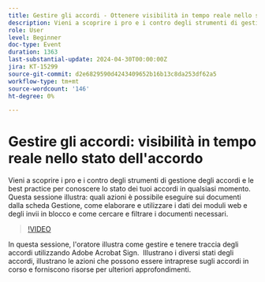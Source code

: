 ```yaml
---
title: Gestire gli accordi - Ottenere visibilità in tempo reale nello stato dell’accordo
description: Vieni a scoprire i pro e i contro degli strumenti di gestione degli accordi e le best practice per conoscere lo stato dei tuoi accordi in qualsiasi momento.
role: User
level: Beginner
doc-type: Event
duration: 1363
last-substantial-update: 2024-04-30T00:00:00Z
jira: KT-15299
source-git-commit: d2e6829590d4243409652b16b13c8da253df62a5
workflow-type: tm+mt
source-wordcount: '146'
ht-degree: 0%

---
```



# Gestire gli accordi: visibilità in tempo reale nello stato dell&#39;accordo

Vieni a scoprire i pro e i contro degli strumenti di gestione degli accordi e le best practice per conoscere lo stato dei tuoi accordi in qualsiasi momento. Questa sessione illustra: quali azioni è possibile eseguire sui documenti dalla scheda Gestione, come elaborare e utilizzare i dati dei moduli web e degli invii in blocco e come cercare e filtrare i documenti necessari.

>[!VIDEO](https://video.tv.adobe.com/v/3428190/?learn=on)

In questa sessione, l&#39;oratore illustra come gestire e tenere traccia degli accordi utilizzando Adobe Acrobat Sign. &#x200B; Illustrano i diversi stati degli accordi, illustrano le azioni che possono essere intraprese sugli accordi in corso e forniscono risorse per ulteriori approfondimenti.
